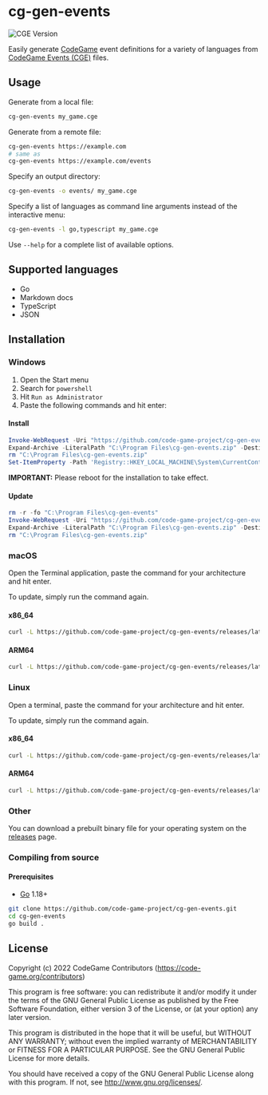 # cg-gen-events
![CGE Version](https://img.shields.io/badge/CGE-v0.3-green)

Easily generate [CodeGame](https://code-game.org) event definitions for a variety of languages from [CodeGame Events (CGE)](https://docs.code-game.org/specifications/cge) files.

## Usage

Generate from a local file:
```sh
cg-gen-events my_game.cge
```

Generate from a remote file:
```sh
cg-gen-events https://example.com
# same as
cg-gen-events https://example.com/events
```

Specify an output directory:
```sh
cg-gen-events -o events/ my_game.cge
```

Specify a list of languages as command line arguments instead of the interactive menu:
```sh
cg-gen-events -l go,typescript my_game.cge
```

Use `--help` for a complete list of available options.

## Supported languages

- Go
- Markdown docs
- TypeScript
- JSON

## Installation

### Windows

1. Open the Start menu
2. Search for `powershell`
3. Hit `Run as Administrator`
4. Paste the following commands and hit enter:

#### Install

```powershell
Invoke-WebRequest -Uri "https://github.com/code-game-project/cg-gen-events/releases/latest/download/cg-gen-events-windows-amd64.zip" -OutFile "C:\Program Files\cg-gen-events.zip"
Expand-Archive -LiteralPath "C:\Program Files\cg-gen-events.zip" -DestinationPath "C:\Program Files\cg-gen-events"
rm "C:\Program Files\cg-gen-events.zip"
Set-ItemProperty -Path 'Registry::HKEY_LOCAL_MACHINE\System\CurrentControlSet\Control\Session Manager\Environment' -Name PATH -Value "$((Get-ItemProperty -Path 'Registry::HKEY_LOCAL_MACHINE\System\CurrentControlSet\Control\Session Manager\Environment' -Name PATH).path);C:\Program Files\cg-gen-events"
```

**IMPORTANT:** Please reboot for the installation to take effect.

#### Update

```powershell
rm -r -fo "C:\Program Files\cg-gen-events"
Invoke-WebRequest -Uri "https://github.com/code-game-project/cg-gen-events/releases/latest/download/cg-gen-events-windows-amd64.zip" -OutFile "C:\Program Files\cg-gen-events.zip"
Expand-Archive -LiteralPath "C:\Program Files\cg-gen-events.zip" -DestinationPath "C:\Program Files\cg-gen-events"
rm "C:\Program Files\cg-gen-events.zip"
```

### macOS

Open the Terminal application, paste the command for your architecture and hit enter.

To update, simply run the command again.

#### x86_64

```sh
curl -L https://github.com/code-game-project/cg-gen-events/releases/latest/download/cg-gen-events-darwin-amd64.tar.gz | tar -xz cg-gen-events && sudo mv cg-gen-events /usr/local/bin
```

#### ARM64

```sh
curl -L https://github.com/code-game-project/cg-gen-events/releases/latest/download/cg-gen-events-darwin-arm64.tar.gz | tar -xz cg-gen-events && sudo mv cg-gen-events /usr/local/bin
```

### Linux

Open a terminal, paste the command for your architecture and hit enter.

To update, simply run the command again.

#### x86_64

```sh
curl -L https://github.com/code-game-project/cg-gen-events/releases/latest/download/cg-gen-events-linux-amd64.tar.gz | tar -xz cg-gen-events && sudo mv cg-gen-events /usr/local/bin
```

#### ARM64

```sh
curl -L https://github.com/code-game-project/cg-gen-events/releases/latest/download/cg-gen-events-linux-arm64.tar.gz | tar -xz cg-gen-events && sudo mv cg-gen-events /usr/local/bin
```

### Other

You can download a prebuilt binary file for your operating system on the [releases](https://github.com/code-game-project/cg-gen-events/releases) page.

### Compiling from source

#### Prerequisites

- [Go](https://go.dev/) 1.18+

```sh
git clone https://github.com/code-game-project/cg-gen-events.git
cd cg-gen-events
go build .
```

## License

Copyright (c) 2022 CodeGame Contributors (https://code-game.org/contributors)

This program is free software: you can redistribute it and/or modify
it under the terms of the GNU General Public License as published by
the Free Software Foundation, either version 3 of the License, or
(at your option) any later version.

This program is distributed in the hope that it will be useful,
but WITHOUT ANY WARRANTY; without even the implied warranty of
MERCHANTABILITY or FITNESS FOR A PARTICULAR PURPOSE.  See the
GNU General Public License for more details.

You should have received a copy of the GNU General Public License
along with this program.  If not, see <http://www.gnu.org/licenses/>.
